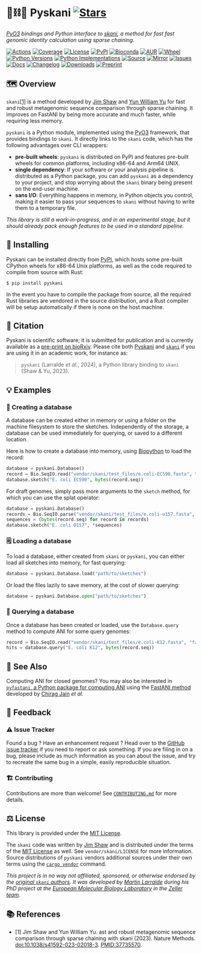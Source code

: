 # 🐍⛓️🧬 Pyskani [![Stars](https://img.shields.io/github/stars/althonos/pyskani.svg?style=social&maxAge=3600&label=Star)](https://github.com/althonos/pyskani/stargazers)

*[PyO3](https://pyo3.rs/) bindings and Python interface to [skani](https://github.com/bluenote-1577/skani), a method for fast fast genomic identity calculation using sparse chaining.*

[![Actions](https://img.shields.io/github/actions/workflow/status/althonos/pyskani/test.yml?branch=main&logo=github&style=flat-square&maxAge=300)](https://github.com/althonos/pyskani/actions)
[![Coverage](https://img.shields.io/codecov/c/gh/althonos/pyskani/branch/main.svg?style=flat-square&maxAge=3600)](https://codecov.io/gh/althonos/pyskani/)
[![License](https://img.shields.io/badge/license-MIT-blue.svg?style=flat-square&maxAge=2678400)](https://choosealicense.com/licenses/mit/)
[![PyPI](https://img.shields.io/pypi/v/pyskani.svg?style=flat-square&maxAge=3600)](https://pypi.org/project/pyskani)
[![Bioconda](https://img.shields.io/conda/vn/bioconda/pyskani?style=flat-square&maxAge=3600&logo=anaconda)](https://anaconda.org/bioconda/pyskani)
[![AUR](https://img.shields.io/aur/version/python-pyskani?logo=archlinux&style=flat-square&maxAge=3600)](https://aur.archlinux.org/packages/python-pyskani)
[![Wheel](https://img.shields.io/pypi/wheel/pyskani.svg?style=flat-square&maxAge=3600)](https://pypi.org/project/pyskani/#files)
[![Python Versions](https://img.shields.io/pypi/pyversions/pyskani.svg?style=flat-square&maxAge=600)](https://pypi.org/project/pyskani/#files)
[![Python Implementations](https://img.shields.io/pypi/implementation/pyskani.svg?style=flat-square&maxAge=600&label=impl)](https://pypi.org/project/pyskani/#files)
[![Source](https://img.shields.io/badge/source-GitHub-303030.svg?maxAge=2678400&style=flat-square)](https://github.com/althonos/pyskani/)
[![Mirror](https://img.shields.io/badge/mirror-EMBL-009f4d?style=flat-square&maxAge=2678400)](https://git.embl.de/larralde/pyskani/)
[![Issues](https://img.shields.io/github/issues/althonos/pyskani.svg?style=flat-square&maxAge=600)](https://github.com/althonos/pyskani/issues)
[![Docs](https://img.shields.io/readthedocs/pyskani/latest?style=flat-square&maxAge=600)](https://pyskani.readthedocs.io)
[![Changelog](https://img.shields.io/badge/keep%20a-changelog-8A0707.svg?maxAge=2678400&style=flat-square)](https://github.com/althonos/pyskani/blob/master/CHANGELOG.md)
[![Downloads](https://img.shields.io/pypi/dm/pyskani?style=flat-square&color=303f9f&maxAge=86400&label=downloads)](https://pepy.tech/project/pyskani)
[![Preprint](https://img.shields.io/badge/preprint-bioRxiv-darkblue?style=flat-square&maxAge=2678400)](https://www.biorxiv.org/content/10.1101/2025.02.13.638148v1)

## 🗺️ Overview

`skani`[\[1\]](#ref1) is a method developed by [Jim Shaw](https://jim-shaw-bluenote.github.io/)
and [Yun William Yu](https://github.com/yunwilliamyu) for fast and robust
metagenomic sequence comparison through sparse chaining. It improves on
FastANI by being more accurate and much faster, while requiring less memory.

`pyskani` is a Python module, implemented using the [PyO3](https://pyo3.rs/)
framework, that provides bindings to `skani`. It directly links to the
`skani` code, which has the following advantages over CLI wrappers:

- **pre-built wheels**: `pyskani` is distributed on PyPI and features
  pre-built wheels for common platforms, including x86-64 and Arm64 UNIX.
- **single dependency**: If your software or your analysis pipeline is
  distributed as a Python package, you can add `pyskani` as a dependency to
  your project, and stop worrying about the `skani` binary being present on
  the end-user machine.
- **sans I/O**: Everything happens in memory, in Python objects you control,
  making it easier to pass your sequences to `skani` without having to write
  them to a temporary file.

*This library is still a work-in-progress, and in an experimental stage,
but it should already pack enough features to be used in a standard pipeline.*


## 🔧 Installing

Pyskani can be installed directly from [PyPI](https://pypi.org/project/pyskani/),
which hosts some pre-built CPython wheels for x86-64 Unix platforms, as well
as the code required to compile from source with Rust:
```console
$ pip install pyskani
```
<!-- Otherwise, pyskani is also available as a [Bioconda](https://anaconda.org/bioconda/pyskani)
package:
```console
$ conda install -c bioconda pyskani
``` -->

In the event you have to compile the package from source, all the required
Rust libraries are vendored in the source distribution, and a Rust compiler
will be setup automatically if there is none on the host machine.

## 🔖 Citation

Pyskani is scientific software; it is submitted for publication
and is currently available as a [pre-print on bioRxiv](https://www.biorxiv.org/content/10.1101/2025.02.13.638148v1).
Please cite both [Pyskani](https://www.biorxiv.org/content/10.1101/2025.02.13.638148v1)
and [`skani`](https://github.com/bluenote-1577/skani) if you are using it in an academic work,
for instance as:

> `pyskani` (Larralde *et al.*, 2024), a Python library binding to `skani` (Shaw & Yu, 2023).


## 💡 Examples

### 📝 Creating a database

A database can be created either in memory or using a folder on the machine
filesystem to store the sketches. Independently of the storage, a database
can be used immediately for querying, or saved to a different location.

Here is how to create a database into memory,
using [Biopython](https://github.com/biopython/biopython)
to load the record:
```python
database = pyskani.Database()
record = Bio.SeqIO.read("vendor/skani/test_files/e.coli-EC590.fasta", "fasta")
database.sketch("E. coli EC590", bytes(record.seq))
```

For draft genomes, simply pass more arguments to the `sketch` method, for
which you can use the splat operator:
```python
database = pyskani.Database()
records = Bio.SeqIO.parse("vendor/skani/test_files/e.coli-o157.fasta", "fasta")
sequences = (bytes(record.seq) for record in records)
database.sketch("E. coli O157", *sequences)
```

### 🗒️ Loading a database

To load a database, either created from `skani` or `pyskani`, you can either
load all sketches into memory, for fast querying:
```python
database = pyskani.Database.load("path/to/sketches")
```

Or load the files lazily to save memory, at the cost of slower querying:
```python
database = pyskani.Database.open("path/to/sketches")
```

### 🔎 Querying a database

Once a database has been created or loaded, use the `Database.query` method
to compute ANI for some query genomes:
```python
record = Bio.SeqIO.read("vendor/skani/test_files/e.coli-K12.fasta", "fasta")
hits = database.query("E. coli K12", bytes(record.seq))
```

## 🔎 See Also

Computing ANI for closed genomes? You may also be interested in
[`pyfastani`, a Python package for computing ANI](https://github.com/althonos/pyfastani)
using the [FastANI method](https://www.nature.com/articles/s41467-018-07641-9)
developed by [Chirag Jain](https://github.com/cjain7) *et al.*

## 💭 Feedback

### ⚠️ Issue Tracker

Found a bug ? Have an enhancement request ? Head over to the
[GitHub issue tracker](https://github.com/althonos/pyskani/issues) if you need
to report or ask something. If you are filing in on a bug, please include as
much information as you can about the issue, and try to recreate the same bug
in a simple, easily reproducible situation.

### 🏗️ Contributing

Contributions are more than welcome! See
[`CONTRIBUTING.md`](https://github.com/althonos/pyskani/blob/master/CONTRIBUTING.md)
for more details.


## ⚖️ License

This library is provided under the [MIT License](https://choosealicense.com/licenses/mit/).

The `skani` code was written by [Jim Shaw](https://jim-shaw-bluenote.github.io/)
and is distributed under the terms of the [MIT License](https://choosealicense.com/licenses/mit/)
as well. See `vendor/skani/LICENSE` for more information. Source distributions
of `pyskani` vendors additional sources under their own terms using
the [`cargo vendor`](https://doc.rust-lang.org/cargo/commands/cargo-vendor.html)
command.

*This project is in no way not affiliated, sponsored, or otherwise endorsed
by the [original `skani` authors](https://jim-shaw-bluenote.github.io/).
It was developed by [Martin Larralde](https://github.com/althonos/) during his
PhD project at the [European Molecular Biology Laboratory](https://www.embl.de/)
in the [Zeller team](https://github.com/zellerlab).*

## 📚 References

- <a id="ref1">\[1\]</a> Jim Shaw and Yun William Yu. ast and robust metagenomic sequence comparison through sparse chaining with skani (2023). Nature Methods. [doi:10.1038/s41592-023-02018-3](https://doi.org/10.1038/s41592-023-02018-3). [PMID:37735570](https://pubmed.ncbi.nlm.nih.gov/37735570/).
